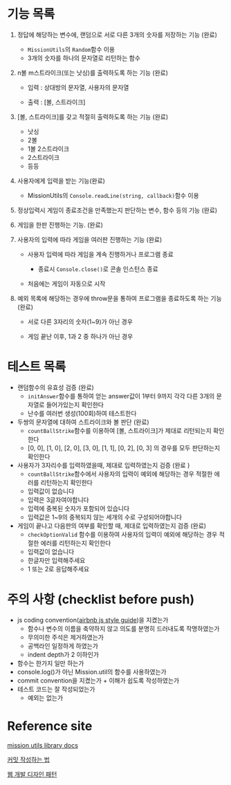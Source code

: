 # 기능 목록

1. 정답에 해당하는 변수에, 랜덤으로 서로 다른 3개의 숫자를 저장하는 기능 (완료)
   - `MissionUtils`의 `Random`함수 이용
   - 3개의 숫자를 하나의 문자열로 리턴하는 함수

2. n볼 m스트라이크(또는 낫싱)를 출력하도록 하는 기능 (완료)

   - 입력 : 상대방의 문자열, 사용자의 문자열

   - 출력 : [볼, 스트라이크]

3. [볼, 스트라이크]를 갖고 적절히 출력하도록 하는 기능 (완료)

   - 낫싱
   - 2볼
   - 1볼 2스트라이크
   - 2스트라이크
   - 등등

4. 사용자에게 입력을 받는 기능(완료)

   - MissionUtils의 `Console.readLine(string, callback)`함수 이용

5. 정상입력시 게임이 종료조건을 만족했는지 판단하는 변수, 함수 등의 기능 (완료)

6. 게임을 한판 진행하는 기능. (완료)

7. 사용자의 입력에 따라 게임을 여러판 진행하는 기능 (완료)

   - 사용자 입력에 따라 게임을 계속 진행하거나 프로그램 종료
     - 종료시 `Console.close()`로 콘솔 인스턴스 종료

   - 처음에는 게임이 자동으로 시작

8. 예외 목록에 해당하는 경우에 throw문을 통하여 프로그램을 종료하도록 하는 기능 (완료)

   - 서로 다른 3자리의 숫자(1~9)가 아닌 경우

   - 게임 끝난 이후, 1과 2 중 하나가 아닌 경우

# 테스트 목록

- 랜덤함수의 유효성 검증 (완료)
  - `initAnswer`함수를 통하여 얻는 answer값이 1부터 9까지 각각 다른 3개의 문자열로 들어가있는지 확인한다
  - 난수를 여러번 생성(100회)하여 테스트한다
- 두쌍의 문자열에 대하여 스트라이크와 볼 판단 (완료)
  - `countBallStrike`함수를 이용하여 [볼, 스트라이크]가 제대로 리턴되는지 확인한다
  - [0, 0], [1, 0], [2, 0], [3, 0], [1, 1], [0, 2], [0, 3] 의 경우를 모두 판단하는지 확인한다
- 사용자가 3자리수를 입력하였을때, 제대로 입력하였는지 검증 (완료 )
  - `countBallStrike`함수에서 사용자의 입력이 예외에 해당하는 경우 적절한 에러를 리턴하는지 확인한다
  - 입력값이 없습니다
  - 입력은 3글자여야합니다
  - 입력에 중복된 숫자가 포함되어 있습니다
  - 입력값은 1~9의 중복되지 않는 세개의 수로 구성되어야합니다
- 게임이 끝나고 다음판의 여부를 확인할 때, 제대로 입력하였는지 검증 (완료)
  - `checkOptionValid` 함수를 이용하여 사용자의 입력이 예외에 해당하는 경우 적절한 에러를 리턴하는지 확인한다
  - 입력값이 없습니다
  - 한글자만 입력해주세요
  - 1 또는 2로 응답해주세요

# 주의 사항 (checklist before push)

- js coding convention([airbnb js style guide](https://github.com/ParkSB/javascript-style-guide))을 지켰는가
  - 함수나 변수의 이름을 축약하지 않고 의도를 분명히 드러내도록 작명하였는가
  - 무의미한 주석은 제거하였는가
  - 공백라인 일정하게 하였는가
  - indent depth가 2 이하인가
- 함수는 한가지 일만 하는가
- console.log()가 아닌 Mission.util의 함수를 사용하였는가
- commit convention을 지켰는가 + 이해가 쉽도록 작성하였는가
- 테스트 코드는 잘 작성되었는가
  - 예외는 없는가

# Reference site

[mission utils library docs](https://github.com/woowacourse-projects/javascript-mission-utils#mission-utils)

[커밋 작성하는 법](https://koreapy.tistory.com/m/1150)

[웹 개발 디자인 패턴](https://sangcho.tistory.com/entry/%EC%9B%B9%EA%B0%9C%EB%B0%9C%EC%9E%90%EA%B0%80%EC%95%8C%EC%95%84%EC%95%BC%ED%95%A07%EA%B0%80%EC%A7%80%EB%94%94%EC%9E%90%EC%9D%B8%ED%8C%A8%ED%84%B4)

